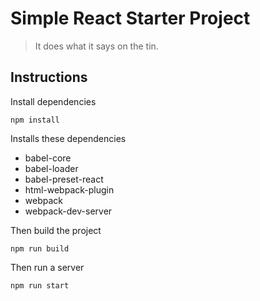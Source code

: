 # Simple React Starter Project

> It does what it says on the tin.

## Instructions

Install dependencies
```
npm install
```

Installs these dependencies
- babel-core
- babel-loader
- babel-preset-react
- html-webpack-plugin
- webpack
- webpack-dev-server

Then build the project
```
npm run build
```

Then run a server
```
npm run start
```
